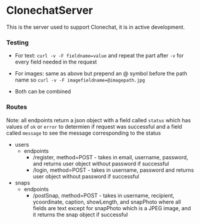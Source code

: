 ClonechatServer
===============

This is the server used to support Clonechat, it is in active development. 

### Testing

* For text: `curl -v -F fieldname=value` and repeat the part after `-v` for every field needed in the request

* For images: same as above but prepend an @ symbol before the path name so `curl -v -F imagefieldname=@imagepath.jpg`

* Both can be combined

### Routes

Note: all endpoints return a json object with a field called `status` which has values of `ok` or `error` to determien if request was successful and a field called `message` to see the message corresponding to the status

* users
  * endpoints
    * /register, method=POST - takes in email, username, password, and returns user object without password if successful
    * /login, method=POST - takes in username, password and returns user object without password if successful
* snaps
  * endpoints
    * /postSnap, method=POST - takes in username, recipient, ycoordinate, caption, showLength, and snapPhoto where all fields are text except for snapPhoto which is a JPEG image, and it returns the snap object if successful
